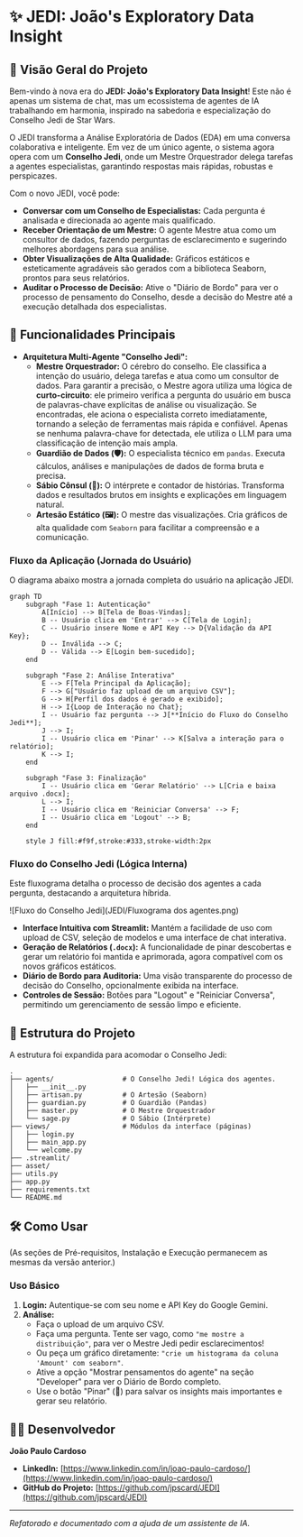 # ✨ JEDI: João's Exploratory Data Insight

## 🚀 Visão Geral do Projeto

Bem-vindo à nova era do **JEDI: João's Exploratory Data Insight**! Este não é apenas um sistema de chat, mas um ecossistema de agentes de IA trabalhando em harmonia, inspirado na sabedoria e especialização do Conselho Jedi de Star Wars.

O JEDI transforma a Análise Exploratória de Dados (EDA) em uma conversa colaborativa e inteligente. Em vez de um único agente, o sistema agora opera com um **Conselho Jedi**, onde um Mestre Orquestrador delega tarefas a agentes especialistas, garantindo respostas mais rápidas, robustas e perspicazes.

Com o novo JEDI, você pode:
*   **Conversar com um Conselho de Especialistas:** Cada pergunta é analisada e direcionada ao agente mais qualificado.
*   **Receber Orientação de um Mestre:** O agente Mestre atua como um consultor de dados, fazendo perguntas de esclarecimento e sugerindo melhores abordagens para sua análise.
*   **Obter Visualizações de Alta Qualidade:** Gráficos estáticos e esteticamente agradáveis são gerados com a biblioteca Seaborn, prontos para seus relatórios.
*   **Auditar o Processo de Decisão:** Ative o "Diário de Bordo" para ver o processo de pensamento do Conselho, desde a decisão do Mestre até a execução detalhada dos especialistas.

## 🌟 Funcionalidades Principais

*   **Arquitetura Multi-Agente "Conselho Jedi":**
    *   **Mestre Orquestrador:** O cérebro do conselho. Ele classifica a intenção do usuário, delega tarefas e atua como um consultor de dados. Para garantir a precisão, o Mestre agora utiliza uma lógica de **curto-circuito**: ele primeiro verifica a pergunta do usuário em busca de palavras-chave explícitas de análise ou visualização. Se encontradas, ele aciona o especialista correto imediatamente, tornando a seleção de ferramentas mais rápida e confiável. Apenas se nenhuma palavra-chave for detectada, ele utiliza o LLM para uma classificação de intenção mais ampla.
    *   **Guardião de Dados (🛡️):** O especialista técnico em `pandas`. Executa cálculos, análises e manipulações de dados de forma bruta e precisa.
    *   **Sábio Cônsul (📜):** O intérprete e contador de histórias. Transforma dados e resultados brutos em insights e explicações em linguagem natural.
    *   **Artesão Estático (🖼️):** O mestre das visualizações. Cria gráficos de alta qualidade com `Seaborn` para facilitar a compreensão e a comunicação.

### Fluxo da Aplicação (Jornada do Usuário)

O diagrama abaixo mostra a jornada completa do usuário na aplicação JEDI.

```mermaid
graph TD
    subgraph "Fase 1: Autenticação"
        A[Início] --> B[Tela de Boas-Vindas];
        B -- Usuário clica em 'Entrar' --> C[Tela de Login];
        C -- Usuário insere Nome e API Key --> D{Validação da API Key};
        D -- Inválida --> C;
        D -- Válida --> E[Login bem-sucedido];
    end

    subgraph "Fase 2: Análise Interativa"
        E --> F[Tela Principal da Aplicação];
        F --> G["Usuário faz upload de um arquivo CSV"];
        G --> H[Perfil dos dados é gerado e exibido];
        H --> I{Loop de Interação no Chat};
        I -- Usuário faz pergunta --> J[**Início do Fluxo do Conselho Jedi**];
        J --> I;
        I -- Usuário clica em 'Pinar' --> K[Salva a interação para o relatório];
        K --> I;
    end

    subgraph "Fase 3: Finalização"
        I -- Usuário clica em 'Gerar Relatório' --> L[Cria e baixa arquivo .docx];
        L --> I;
        I -- Usuário clica em 'Reiniciar Conversa' --> F;
        I -- Usuário clica em 'Logout' --> B;
    end

    style J fill:#f9f,stroke:#333,stroke-width:2px
```

### Fluxo do Conselho Jedi (Lógica Interna)

Este fluxograma detalha o processo de decisão dos agentes a cada pergunta, destacando a arquitetura híbrida.

![Fluxo do Conselho Jedi](JEDI/Fluxograma dos agentes.png)

*   **Interface Intuitiva com Streamlit:** Mantém a facilidade de uso com upload de CSV, seleção de modelos e uma interface de chat interativa.
*   **Geração de Relatórios (`.docx`):** A funcionalidade de pinar descobertas e gerar um relatório foi mantida e aprimorada, agora compatível com os novos gráficos estáticos.
*   **Diário de Bordo para Auditoria:** Uma visão transparente do processo de decisão do Conselho, opcionalmente exibida na interface.
*   **Controles de Sessão:** Botões para "Logout" e "Reiniciar Conversa", permitindo um gerenciamento de sessão limpo e eficiente.

## 📂 Estrutura do Projeto

A estrutura foi expandida para acomodar o Conselho Jedi:

```
.
├── agents/                 # O Conselho Jedi! Lógica dos agentes.
│   ├── __init__.py
│   ├── artisan.py          # O Artesão (Seaborn)
│   ├── guardian.py         # O Guardião (Pandas)
│   ├── master.py           # O Mestre Orquestrador
│   └── sage.py             # O Sábio (Intérprete)
├── views/                  # Módulos da interface (páginas)
│   ├── login.py
│   ├── main_app.py
│   └── welcome.py
├── .streamlit/
├── asset/
├── utils.py
├── app.py
├── requirements.txt
└── README.md
```

## 🛠️ Como Usar

(As seções de Pré-requisitos, Instalação e Execução permanecem as mesmas da versão anterior.)

### Uso Básico

1.  **Login:** Autentique-se com seu nome e API Key do Google Gemini.
2.  **Análise:**
    *   Faça o upload de um arquivo CSV.
    *   Faça uma pergunta. Tente ser vago, como `"me mostre a distribuição"`, para ver o Mestre Jedi pedir esclarecimentos!
    *   Ou peça um gráfico diretamente: `"crie um histograma da coluna 'Amount' com seaborn"`.
    *   Ative a opção "Mostrar pensamentos do agente" na seção "Developer" para ver o Diário de Bordo completo.
    *   Use o botão "Pinar" (🧷) para salvar os insights mais importantes e gerar seu relatório.

## 👨‍💻 Desenvolvedor

**João Paulo Cardoso**
*   **LinkedIn:** [https://www.linkedin.com/in/joao-paulo-cardoso/](https://www.linkedin.com/in/joao-paulo-cardoso/)
*   **GitHub do Projeto:** [https://github.com/jpscard/JEDI](https://github.com/jpscard/JEDI)

---
*Refatorado e documentado com a ajuda de um assistente de IA.*
